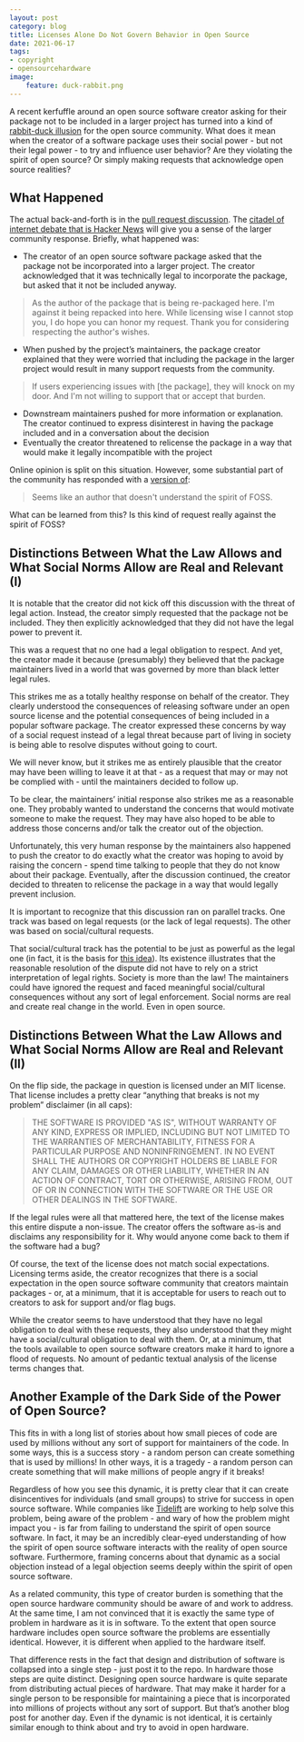 ```yaml
---
layout: post
category: blog
title: Licenses Alone Do Not Govern Behavior in Open Source
date: 2021-06-17
tags:
- copyright
- opensourcehardware
image:
    feature: duck-rabbit.png
---
```

A recent kerfuffle around an open source software creator asking for their package not to be included in a larger project has turned into a kind of [rabbit-duck illusion](https://en.wikipedia.org/wiki/Rabbit%E2%80%93duck_illusion) for the open source community. What does it mean when the creator of a software package uses their social power - but not their legal power - to try and influence user behavior?  Are they violating the spirit of open source? Or simply making requests that acknowledge open source realities?

## What Happened

The actual back-and-forth is in the [pull request discussion](https://github.com/NixOS/nixpkgs/pull/126326).  The [citadel of internet debate that is Hacker News](https://news.ycombinator.com/item?id=27505277) will give you a sense of the larger community response. Briefly, what happened was:

- The creator of an open source software package asked that the package not be incorporated into a larger project.  The creator acknowledged that it was technically legal to incorporate the package, but asked that it not be included anyway.
> As the author of the package that is being re-packaged here. I'm against it being repacked into here.
> While licensing wise I cannot stop you, I do hope you can honor my request.
> Thank you for considering respecting the author's wishes.

- When pushed by the project’s maintainers, the package creator explained that they were worried that including the package in the larger project would result in many support requests from the community.
> If users experiencing issues with [the package], they will knock on my door. And I'm not willing to support that or accept that burden.

- Downstream maintainers pushed for more information or explanation.  The creator continued to express disinterest in having the package included and in a conversation about the decision
- Eventually the creator threatened to relicense the package in a way that would make it legally incompatible with the project

Online opinion is split on this situation.  However, some substantial part of the community has responded with a [version of](https://news.ycombinator.com/item?id=27505277):

> Seems like an author that doesn't understand the spirit of FOSS.

What can be learned from this?  Is this kind of request really against the spirit of FOSS?

## Distinctions Between What the Law Allows and What Social Norms Allow are Real and Relevant (I)

It is notable that the creator did not kick off this discussion with the threat of legal action.  Instead, the creator simply requested that the package not be included.  They then explicitly acknowledged that they did not have the legal power to prevent it.

This was a request that no one had a legal obligation to respect.  And yet, the creator made it because (presumably) they believed that the package maintainers lived in a world that was governed by more than black letter legal rules.

This strikes me as a totally healthy response on behalf of the creator. They clearly understood the consequences of releasing software under an open source license and the potential consequences of being included in a popular software package.  The creator expressed these concerns by way of a social request instead of a legal threat because part of living in society is being able to resolve disputes without going to court.

We will never know, but it strikes me as entirely plausible that the creator may have been willing to leave it at that - as a request that may or may not be complied with - until the maintainers decided to follow up.  

To be clear, the maintainers’ initial response also strikes me as a reasonable one.  They probably wanted to understand the concerns that would motivate someone to make the request.  They may have also hoped to be able to address those concerns and/or talk the creator out of the objection.

Unfortunately, this very human response by the maintainers also happened to push the creator to do exactly what the creator was hoping to avoid by raising the concern - spend time talking to people that they do not know about their package.  Eventually, after the discussion continued, the creator decided to threaten to relicense the package in a way that would legally prevent inclusion.

It is important to recognize that this discussion ran on parallel tracks.  One track was based on legal requests (or the lack of legal requests).  The other was based on social/cultural requests.  

That social/cultural track has the potential to be just as powerful as the legal one (in fact, it is the basis for [this idea](https://michaelweinberg.org/post/161404432100/disclaim-and-request-a-way-forward-for-creative)).  Its existence illustrates that the reasonable resolution of the dispute did not have to rely on a strict interpretation of legal rights.  Society is more than the law!  The maintainers could have ignored the request and faced meaningful social/cultural consequences without any sort of legal enforcement.  Social norms are real and create real change in the world. Even in open source.

## Distinctions Between What the Law Allows and What Social Norms Allow are Real and Relevant (II)

On the flip side, the package in question is licensed under an MIT license.  That license includes a pretty clear “anything that breaks is not my problem” disclaimer (in all caps):

> THE SOFTWARE IS PROVIDED "AS IS", WITHOUT WARRANTY OF ANY KIND, EXPRESS OR IMPLIED, INCLUDING BUT NOT LIMITED TO THE WARRANTIES OF MERCHANTABILITY, FITNESS FOR A PARTICULAR PURPOSE AND NONINFRINGEMENT. IN NO EVENT SHALL THE AUTHORS OR COPYRIGHT HOLDERS BE LIABLE FOR ANY CLAIM, DAMAGES OR OTHER LIABILITY, WHETHER IN AN ACTION OF CONTRACT, TORT OR OTHERWISE, ARISING FROM, OUT OF OR IN CONNECTION WITH THE SOFTWARE OR THE USE OR OTHER DEALINGS IN THE SOFTWARE.

If the legal rules were all that mattered here, the text of the license makes this entire dispute a non-issue.  The creator offers the software as-is and disclaims any responsibility for it. Why would anyone come back to them if the software had a bug?

Of course, the text of the license does not match social expectations.  Licensing terms aside, the creator recognizes that there is a social expectation in the open source software community that creators maintain packages - or, at a minimum, that it is acceptable for users to reach out to creators to ask for support and/or flag bugs.

While the creator seems to have understood that they have no legal obligation to deal with these requests, they also understood that they might have a social/cultural obligation to deal with them. Or, at a minimum, that the tools available to open source software creators make it hard to ignore a flood of requests.  No amount of pedantic textual analysis of the license terms changes that.  

## Another Example of the Dark Side of the Power of Open Source?


This fits in with a long list of stories about how small pieces of code are used by millions without any sort of support for maintainers of the code.  In some ways, this is a success story - a random person can create something that is used by millions!  In other ways, it is a tragedy - a random person can create something that will make millions of people angry if it breaks!

Regardless of how you see this dynamic, it is pretty clear that it can create disincentives for individuals (and small groups) to strive for success in open source software.  While companies like [Tidelift](https://tidelift.com/) are working to help solve this problem, being aware of the problem - and wary of how the problem might impact you - is far from failing to understand the spirit of open source software.  In fact, it may be an incredibly clear-eyed understanding of how the spirit of open source software interacts with the reality of open source software.  Furthermore, framing concerns about that dynamic as a social objection instead of a legal objection seems deeply within the spirit of open source software.  

As a related community, this type of creator burden is something that the open source hardware community should be aware of and work to address.  At the same time, I am not convinced that it is exactly the same type of problem in hardware as it is in software.  To the extent that open source hardware includes open source software the problems are essentially identical. However, it is different when applied to the hardware itself.  

That difference rests in the fact that design and distribution of software is collapsed into a single step - just post it to the repo.   In hardware those steps are quite distinct.  Designing open source hardware is quite separate from distributing actual pieces of hardware.  That may make it harder for a single person to be responsible for maintaining a piece that is incorporated into millions of projects without any sort of support.  But that’s another blog post for another day.  Even if the dynamic is not identical, it is certainly similar enough to think about and try to avoid in open hardware.
